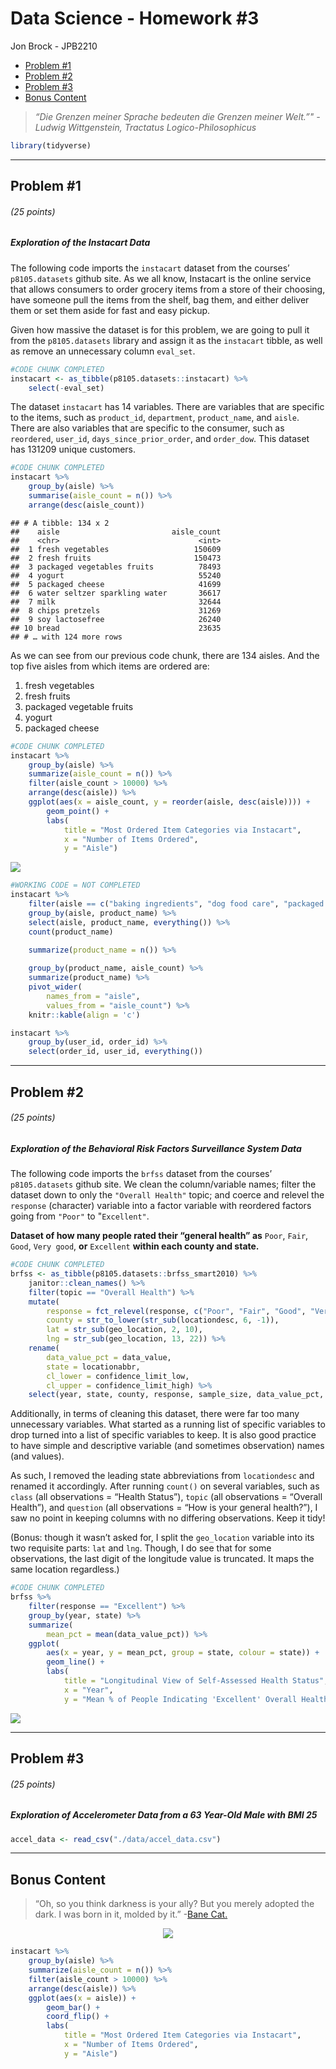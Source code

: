 Data Science - Homework \#3
================
Jon Brock - JPB2210

  - [Problem \#1](#problem-1)
  - [Problem \#2](#problem-2)
  - [Problem \#3](#problem-3)
  - [Bonus Content](#bonus-content)

> *“Die Grenzen meiner Sprache bedeuten die Grenzen meiner Welt.”" -
> Ludwig Wittgenstein, Tractatus Logico-Philosophicus*

``` r
library(tidyverse)
```

-----

## Problem \#1

###### (*25 points*)

##### *Exploration of the Instacart Data*

The following code imports the `instacart` dataset from the courses’
`p8105.datasets` github site. As we all know, Instacart is the online
service that allows consumers to order grocery items from a store of
their choosing, have someone pull the items from the shelf, bag them,
and either deliver them or set them aside for fast and easy pickup.

Given how massive the dataset is for this problem, we are going to pull
it from the `p8105.datasets` library and assign it as the `instacart`
tibble, as well as remove an unnecessary column `eval_set`.

``` r
#CODE CHUNK COMPLETED
instacart <- as_tibble(p8105.datasets::instacart) %>% 
    select(-eval_set)
```

The dataset `instacart` has 14 variables. There are variables that are
specific to the items, such as `product_id`, `department`,
`product_name`, and `aisle`. There are also variables that are specific
to the consumer, such as `reordered`, `user_id`,
`days_since_prior_order`, and `order_dow`. This dataset has 131209
unique customers.

``` r
#CODE CHUNK COMPLETED
instacart %>% 
    group_by(aisle) %>% 
    summarise(aisle_count = n()) %>% 
    arrange(desc(aisle_count))
```

    ## # A tibble: 134 x 2
    ##    aisle                         aisle_count
    ##    <chr>                               <int>
    ##  1 fresh vegetables                   150609
    ##  2 fresh fruits                       150473
    ##  3 packaged vegetables fruits          78493
    ##  4 yogurt                              55240
    ##  5 packaged cheese                     41699
    ##  6 water seltzer sparkling water       36617
    ##  7 milk                                32644
    ##  8 chips pretzels                      31269
    ##  9 soy lactosefree                     26240
    ## 10 bread                               23635
    ## # … with 124 more rows

As we can see from our previous code chunk, there are 134 aisles. And
the top five aisles from which items are ordered are:

1.  fresh vegetables  
2.  fresh fruits  
3.  packaged vegetable fruits  
4.  yogurt  
5.  packaged cheese

<!-- end list -->

``` r
#CODE CHUNK COMPLETED
instacart %>%
    group_by(aisle) %>% 
    summarize(aisle_count = n()) %>% 
    filter(aisle_count > 10000) %>% 
    arrange(desc(aisle)) %>% 
    ggplot(aes(x = aisle_count, y = reorder(aisle, desc(aisle)))) +
        geom_point() +
        labs(
            title = "Most Ordered Item Categories via Instacart",
            x = "Number of Items Ordered",
            y = "Aisle")
```

<img src="p8105_hw3_jpb2210_files/figure-gfm/instacart_aisle_plot-1.png" style="display: block; margin: auto;" />

``` r
#WORKING CODE = NOT COMPLETED
instacart %>% 
    filter(aisle == c("baking ingredients", "dog food care", "packaged vegetables fruits")) %>% 
    group_by(aisle, product_name) %>% 
    select(aisle, product_name, everything()) %>% 
    count(product_name)

    summarize(product_name = n()) %>% 
    
    group_by(product_name, aisle_count) %>% 
    summarize(product_name) %>% 
    pivot_wider(
        names_from = "aisle",
        values_from = "aisle_count") %>% 
    knitr::kable(align = 'c')
```

``` r
instacart %>% 
    group_by(user_id, order_id) %>% 
    select(order_id, user_id, everything())
```

-----

## Problem \#2

###### (*25 points*)

##### *Exploration of the Behavioral Risk Factors Surveillance System Data*

The following code imports the `brfss` dataset from the courses’
`p8105.datasets` github site. We clean the column/variable names; filter
the dataset down to only the `"Overall Health"` topic; and coerce and
relevel the `response` (character) variable into a factor variable with
reordered factors going from `"Poor"` to "`Excellent"`.

**Dataset of how many people rated their “general health” as** `Poor`,
`Fair`, `Good`, `Very good`, **or** `Excellent` **within each county and
state.**

``` r
#CODE CHUNK COMPLETED
brfss <- as_tibble(p8105.datasets::brfss_smart2010) %>% 
    janitor::clean_names() %>% 
    filter(topic == "Overall Health") %>% 
    mutate(
        response = fct_relevel(response, c("Poor", "Fair", "Good", "Very good", "Excellent")),
        county = str_to_lower(str_sub(locationdesc, 6, -1)),
        lat = str_sub(geo_location, 2, 10),
        lng = str_sub(geo_location, 13, 22)) %>% 
    rename(
        data_value_pct = data_value,
        state = locationabbr,
        cl_lower = confidence_limit_low,
        cl_upper = confidence_limit_high) %>% 
    select(year, state, county, response, sample_size, data_value_pct, respid, lat, lng)
```

Additionally, in terms of cleaning this dataset, there were far too many
unnecessary variables. What started as a running list of specific
variables to drop turned into a list of specific variables to keep. It
is also good practice to have simple and descriptive variable (and
sometimes observation) names (and values).

As such, I removed the leading state abbreviations from `locationdesc`
and renamed it accordingly. After running `count()` on several
variables, such as `class` (all observations = “Health Status”), `topic`
(all observations = “Overall Health”), and `question` (all observations
= “How is your general health?”), I saw no point in keeping columns with
no differing observations. Keep it tidy\!

(Bonus: though it wasn’t asked for, I split the `geo_location` variable
into its two requisite parts: `lat` and `lng`. Though, I do see that for
some observations, the last digit of the longitude value is truncated.
It maps the same location regardless.)

``` r
#CODE CHUNK COMPLETED
brfss %>% 
    filter(response == "Excellent") %>% 
    group_by(year, state) %>% 
    summarize(
        mean_pct = mean(data_value_pct)) %>% 
    ggplot(
        aes(x = year, y = mean_pct, group = state, colour = state)) +
        geom_line() +
        labs(
            title = "Longitudinal View of Self-Assessed Health Status",
            x = "Year",
            y = "Mean % of People Indicating 'Excellent' Overall Health")
```

<img src="p8105_hw3_jpb2210_files/figure-gfm/plot_of_excellent_health_self_assessment_by_state-1.png" style="display: block; margin: auto;" />

-----

## Problem \#3

###### (*25 points*)

##### *Exploration of Accelerometer Data from a 63 Year-Old Male with BMI 25*

``` r
accel_data <- read_csv("./data/accel_data.csv")
```

-----

## Bonus Content

> “Oh, so you think darkness is your ally? But you merely adopted the
> dark. I was born in it, molded by it.” -[Bane
> Cat.](https://youtu.be/5ywjpbThDpE)

<center>

![](bane_cat.jpg)

</center>

``` r
instacart %>%
    group_by(aisle) %>% 
    summarize(aisle_count = n()) %>% 
    filter(aisle_count > 10000) %>% 
    arrange(desc(aisle)) %>% 
    ggplot(aes(x = aisle)) +
        geom_bar() +
        coord_flip() +
        labs(
            title = "Most Ordered Item Categories via Instacart",
            x = "Number of Items Ordered",
            y = "Aisle")
```
